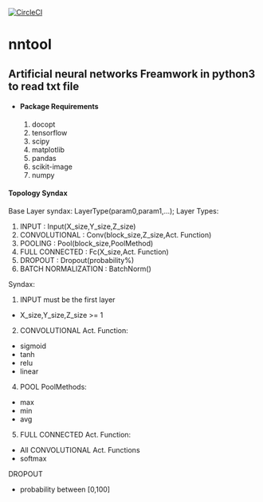 [![CircleCI](https://circleci.com/gh/EfMichalis/NN-Tool.svg?style=svg)](https://circleci.com/gh/EfMichalis/NN-Tool)

# nntool
## Artificial neural networks Freamwork in python3 to read txt file

* #### Package Requirements
  1. docopt
  2. tensorflow
  3. scipy
  4. matplotlib
  5. pandas
  6. scikit-image
  7. numpy

#### Topology Syndax

Base Layer syndax:
LayerType(param0,param1,...);
Layer Types:
1. INPUT : Input(X_size,Y_size,Z_size)
2. CONVOLUTIONAL : Conv(block_size,Z_size,Act. Function)
3. POOLING : Pool(block_size,PoolMethod)
4. FULL CONNECTED : Fc(X_size,Act. Function)
5. DROPOUT : Dropout(probability%)
6. BATCH NORMALIZATION : BatchNorm()

Syndax:
1. INPUT must be the first layer
* X_size,Y_size,Z_size >= 1
2. CONVOLUTIONAL Act. Function:
* sigmoid
* tanh
* relu
* linear

4. POOL PoolMethods:
* max
* min
* avg

5. FULL CONNECTED Act. Function:
* All CONVOLUTIONAL Act. Functions
* softmax

DROPOUT
* probability between [0,100]

